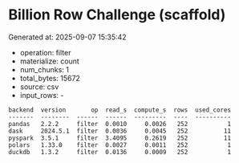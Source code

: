 # Billion Row Challenge (scaffold)

Generated at: 2025-09-07 15:35:42

- operation: filter
- materialize: count
- num_chunks: 1
- total_bytes: 15672
- source: csv
- input_rows: -

```text
backend  version       op  read_s  compute_s  rows  used_cores
-------  --------  ------  ------  ---------  ----  ----------
pandas   2.2.2     filter  0.0010     0.0026   252           1
dask     2024.5.1  filter  0.0036     0.0045   252          11
pyspark  3.5.1     filter  3.4095     0.2619   252          11
polars   1.33.0    filter  0.0027     0.0011   252           1
duckdb   1.3.2     filter  0.0136     0.0009   252           1
```
